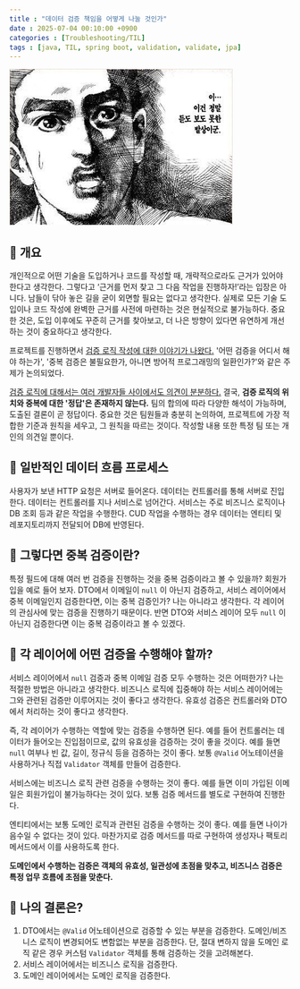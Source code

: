 ```yaml
---
title : "데이터 검증 책임을 어떻게 나눌 것인가"
date : 2025-07-04 00:10:00 +0900
categories : [Troubleshooting/TIL]
tags : [java, TIL, spring boot, validation, validate, jpa]
---
```


![image.png](assets/img/til/1.png)

## 📌 개요

개인적으로 어떤 기술을 도입하거나 코드를 작성할 때, 개략적으로라도 근거가 있어야 한다고 생각한다. 그렇다고 ‘근거를 먼저 찾고 그 다음 작업을 진행하자!’라는 입장은 아니다. 남들이 닦아 놓은 길을 굳이 외면할 필요는 없다고 생각한다. 실제로 모든 기술 도입이나 코드 작성에 완벽한 근거를 사전에 마련하는 것은 현실적으로 불가능하다. 중요한 것은, 도입 이후에도 꾸준히 근거를 찾아보고, 더 나은 방향이 있다면 유연하게 개선하는 것이 중요하다고 생각한다.

프로젝트를 진행하면서 [검증 로직 작성에 대한 이야기가 나왔다.](https://github.com/solid-connection/solid-connect-server/discussions/367) '어떤 검증을 어디서 해야 하는가', '중복 검증은 불필요한가, 아니면 방어적 프로그래밍의 일환인가?'와 같은 주제가 논의되었다.

[검증 로직에 대해서는 여러 개발자들 사이에서도 의견이 분분하다.](https://seongwon.dev/Spring-MVC/20220622-Valid%EB%9E%80/#7-dto%EC%97%90%EC%84%9C%EB%8A%94-valid%EB%A1%9C-%EC%96%B4%EB%94%94%EA%B9%8C%EC%A7%80-%EA%B2%80%EC%A6%9D%ED%95%B4%EC%95%BC%ED%95%A0%EA%B9%8C) 결국, **검증 로직의 위치와 중복에 대한 '정답'은 존재하지 않는다.** 팀의 합의에 따라 다양한 해석이 가능하며, 도출된 결론이 곧 정답이다. 중요한 것은 팀원들과 충분히 논의하여, 프로젝트에 가장 적합한 기준과 원칙을 세우고, 그 원칙을 따르는 것이다. 작성할 내용 또한 특정 팀 또는 개인의 의견일 뿐이다.

## 📌 일반적인 데이터 흐름 프로세스

사용자가 보낸 HTTP 요청은 서버로 들어온다. 데이터는 컨트롤러를 통해 서버로 진입한다. 데이터는 컨트롤러를 지나 서비스로 넘어간다. 서비스는 주로 비즈니스 로직이나 DB 조회 등과 같은 작업을 수행한다. CUD 작업을 수행하는 경우 데이터는 엔티티 및 레포지토리까지 전달되어 DB에 반영된다.

## 📌 그렇다면 중복 검증이란?

특정 필드에 대해 여러 번 검증을 진행하는 것을 중복 검증이라고 볼 수 있을까? 회원가입을 예로 들어 보자. DTO에서 이메일이 `null` 이 아닌지 검증하고, 서비스 레이어에서 중복 이메일인지 검증한다면, 이는 중복 검증인가? 나는 아니라고 생각한다. 각 레이어의 관심사에 맞는 검증을 진행하기 때문이다. 반면 DTO와 서비스 레이어 모두 `null` 이 아닌지 검증한다면 이는 중복 검증이라고 볼 수 있겠다.

## 📌 각 레이어에 어떤 검증을 수행해야 할까?

서비스 레이어에서 `null` 검증과 중복 이메일 검증 모두 수행하는 것은 어떠한가? 나는 적절한 방법은 아니라고 생각한다. 비즈니스 로직에 집중해야 하는 서비스 레이어에는 그와 관련된 검증만 이루어지는 것이 좋다고 생각한다. 유효성 검증은 컨트롤러와 DTO에서 처리하는 것이 좋다고 생각한다.

즉, 각 레이어가 수행하는 역할에 맞는 검증을 수행하면 된다. 예를 들어 컨트롤러는 데이터가 들어오는 진입점이므로, 값의 유효성을 검증하는 것이 좋을 것이다. 예를 들면 `null` 여부나 빈 값, 길이, 정규식 등을 검증하는 것이 좋다. 보통 `@Valid` 어노테이션을 사용하거나 직접 `Validator` 객체를 만들어 검증한다.

서비스에는 비즈니스 로직 관련 검증을 수행하는 것이 좋다. 예를 들면 이미 가입된 이메일은 회원가입이 불가능하다는 것이 있다. 보통 검증 메서드를 별도로 구현하여 진행한다.

엔티티에서는 보통 도메인 로직과 관련된 검증을 수행하는 것이 좋다. 예를 들면 나이가 음수일 수 없다는 것이 있다. 마찬가지로 검증 메서드를 따로 구현하여 생성자나 팩토리 메서드에서 이를 사용하도록 한다.

**도메인에서 수행하는 검증은 객체의 유효성, 일관성에 초점을 맞추고, 비즈니스 검증은 특정 업무 흐름에 초점을 맞춘다.**

## 📌 나의 결론은?

1. DTO에서는 `@Valid` 어노테이션으로 검증할 수 있는 부분을 검증한다. 도메인/비즈니스 로직이 변경되어도 변함없는 부분을 검증한다. 단, 절대 변하지 않을 도메인 로직 같은 경우 커스텀 `Validator` 객체를 통해 검증하는 것을 고려해본다.
2. 서비스 레이어에서는 비즈니스 로직을 검증한다.
3. 도메인 레이어에서는 도메인 로직을 검증한다.